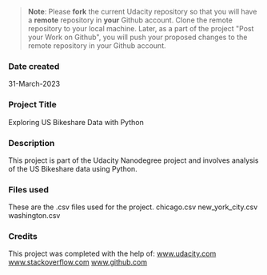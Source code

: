 >**Note**: Please **fork** the current Udacity repository so that you will have a **remote** repository in **your** Github account. Clone the remote repository to your local machine. Later, as a part of the project "Post your Work on Github", you will push your proposed changes to the remote repository in your Github account.

### Date created
31-March-2023

### Project Title
Exploring US Bikeshare Data with Python

### Description
This project is part of the Udacity Nanodegree project and involves analysis of the US Bikeshare data using Python.

### Files used
These are the .csv files used for the project.
chicago.csv
new_york_city.csv
washington.csv

### Credits
This project was completed with the help of:
www.udacity.com
www.stackoverflow.com
www.github.com

